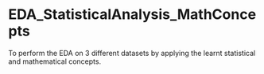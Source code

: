 # EDA_StatisticalAnalysis_MathConcepts
To perform the EDA on 3 different datasets by applying the learnt statistical and mathematical concepts.
